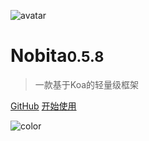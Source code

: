 
![avatar](https://api.iamtang.com/images/nobita_logo.png)

# Nobita<small>0.5.8</small>

> 一款基于Koa的轻量级框架

[GitHub](https://github.com/iamtang/nobita)
[开始使用](#Nobita是什么)

![color](#f2f2f2)